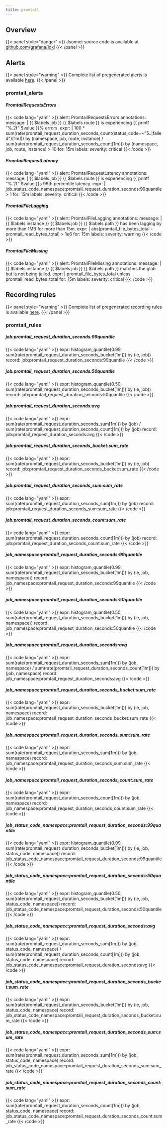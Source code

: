```yaml
---
title: promtail
---
```


## Overview



{{< panel style="danger" >}}
Jsonnet source code is available at [github.com/grafana/loki](https://github.com/grafana/loki/tree/master/production/promtail-mixin)
{{< /panel >}}

## Alerts

{{< panel style="warning" >}}
Complete list of pregenerated alerts is available [here](https://github.com/monitoring-mixins/website/blob/master/assets/promtail/alerts.yaml).
{{< /panel >}}

### promtail_alerts

##### PromtailRequestsErrors

{{< code lang="yaml" >}}
alert: PromtailRequestsErrors
annotations:
  message: |
    {{ $labels.job }} {{ $labels.route }} is experiencing {{ printf "%.2f" $value }}% errors.
expr: |
  100 * sum(rate(promtail_request_duration_seconds_count{status_code=~"5..|failed"}[1m])) by (namespace, job, route, instance)
    /
  sum(rate(promtail_request_duration_seconds_count[1m])) by (namespace, job, route, instance)
    > 10
for: 15m
labels:
  severity: critical
{{< /code >}}
 
##### PromtailRequestLatency

{{< code lang="yaml" >}}
alert: PromtailRequestLatency
annotations:
  message: |
    {{ $labels.job }} {{ $labels.route }} is experiencing {{ printf "%.2f" $value }}s 99th percentile latency.
expr: |
  job_status_code_namespace:promtail_request_duration_seconds:99quantile > 1
for: 15m
labels:
  severity: critical
{{< /code >}}
 
##### PromtailFileLagging

{{< code lang="yaml" >}}
alert: PromtailFileLagging
annotations:
  message: |
    {{ $labels.instance }} {{ $labels.job }} {{ $labels.path }} has been lagging by more than 1MB for more than 15m.
expr: |
  abs(promtail_file_bytes_total - promtail_read_bytes_total) > 1e6
for: 15m
labels:
  severity: warning
{{< /code >}}
 
##### PromtailFileMissing

{{< code lang="yaml" >}}
alert: PromtailFileMissing
annotations:
  message: |
    {{ $labels.instance }} {{ $labels.job }} {{ $labels.path }} matches the glob but is not being tailed.
expr: |
  promtail_file_bytes_total unless promtail_read_bytes_total
for: 15m
labels:
  severity: critical
{{< /code >}}
 
## Recording rules

{{< panel style="warning" >}}
Complete list of pregenerated recording rules is available [here](https://github.com/monitoring-mixins/website/blob/master/assets/promtail/rules.yaml).
{{< /panel >}}

### promtail_rules

##### job:promtail_request_duration_seconds:99quantile

{{< code lang="yaml" >}}
expr: histogram_quantile(0.99, sum(rate(promtail_request_duration_seconds_bucket[1m]))
  by (le, job))
record: job:promtail_request_duration_seconds:99quantile
{{< /code >}}
 
##### job:promtail_request_duration_seconds:50quantile

{{< code lang="yaml" >}}
expr: histogram_quantile(0.50, sum(rate(promtail_request_duration_seconds_bucket[1m]))
  by (le, job))
record: job:promtail_request_duration_seconds:50quantile
{{< /code >}}
 
##### job:promtail_request_duration_seconds:avg

{{< code lang="yaml" >}}
expr: sum(rate(promtail_request_duration_seconds_sum[1m])) by (job) / sum(rate(promtail_request_duration_seconds_count[1m]))
  by (job)
record: job:promtail_request_duration_seconds:avg
{{< /code >}}
 
##### job:promtail_request_duration_seconds_bucket:sum_rate

{{< code lang="yaml" >}}
expr: sum(rate(promtail_request_duration_seconds_bucket[1m])) by (le, job)
record: job:promtail_request_duration_seconds_bucket:sum_rate
{{< /code >}}
 
##### job:promtail_request_duration_seconds_sum:sum_rate

{{< code lang="yaml" >}}
expr: sum(rate(promtail_request_duration_seconds_sum[1m])) by (job)
record: job:promtail_request_duration_seconds_sum:sum_rate
{{< /code >}}
 
##### job:promtail_request_duration_seconds_count:sum_rate

{{< code lang="yaml" >}}
expr: sum(rate(promtail_request_duration_seconds_count[1m])) by (job)
record: job:promtail_request_duration_seconds_count:sum_rate
{{< /code >}}
 
##### job_namespace:promtail_request_duration_seconds:99quantile

{{< code lang="yaml" >}}
expr: histogram_quantile(0.99, sum(rate(promtail_request_duration_seconds_bucket[1m]))
  by (le, job, namespace))
record: job_namespace:promtail_request_duration_seconds:99quantile
{{< /code >}}
 
##### job_namespace:promtail_request_duration_seconds:50quantile

{{< code lang="yaml" >}}
expr: histogram_quantile(0.50, sum(rate(promtail_request_duration_seconds_bucket[1m]))
  by (le, job, namespace))
record: job_namespace:promtail_request_duration_seconds:50quantile
{{< /code >}}
 
##### job_namespace:promtail_request_duration_seconds:avg

{{< code lang="yaml" >}}
expr: sum(rate(promtail_request_duration_seconds_sum[1m])) by (job, namespace) / sum(rate(promtail_request_duration_seconds_count[1m]))
  by (job, namespace)
record: job_namespace:promtail_request_duration_seconds:avg
{{< /code >}}
 
##### job_namespace:promtail_request_duration_seconds_bucket:sum_rate

{{< code lang="yaml" >}}
expr: sum(rate(promtail_request_duration_seconds_bucket[1m])) by (le, job, namespace)
record: job_namespace:promtail_request_duration_seconds_bucket:sum_rate
{{< /code >}}
 
##### job_namespace:promtail_request_duration_seconds_sum:sum_rate

{{< code lang="yaml" >}}
expr: sum(rate(promtail_request_duration_seconds_sum[1m])) by (job, namespace)
record: job_namespace:promtail_request_duration_seconds_sum:sum_rate
{{< /code >}}
 
##### job_namespace:promtail_request_duration_seconds_count:sum_rate

{{< code lang="yaml" >}}
expr: sum(rate(promtail_request_duration_seconds_count[1m])) by (job, namespace)
record: job_namespace:promtail_request_duration_seconds_count:sum_rate
{{< /code >}}
 
##### job_status_code_namespace:promtail_request_duration_seconds:99quantile

{{< code lang="yaml" >}}
expr: histogram_quantile(0.99, sum(rate(promtail_request_duration_seconds_bucket[1m]))
  by (le, job, status_code, namespace))
record: job_status_code_namespace:promtail_request_duration_seconds:99quantile
{{< /code >}}
 
##### job_status_code_namespace:promtail_request_duration_seconds:50quantile

{{< code lang="yaml" >}}
expr: histogram_quantile(0.50, sum(rate(promtail_request_duration_seconds_bucket[1m]))
  by (le, job, status_code, namespace))
record: job_status_code_namespace:promtail_request_duration_seconds:50quantile
{{< /code >}}
 
##### job_status_code_namespace:promtail_request_duration_seconds:avg

{{< code lang="yaml" >}}
expr: sum(rate(promtail_request_duration_seconds_sum[1m])) by (job, status_code, namespace)
  / sum(rate(promtail_request_duration_seconds_count[1m])) by (job, status_code, namespace)
record: job_status_code_namespace:promtail_request_duration_seconds:avg
{{< /code >}}
 
##### job_status_code_namespace:promtail_request_duration_seconds_bucket:sum_rate

{{< code lang="yaml" >}}
expr: sum(rate(promtail_request_duration_seconds_bucket[1m])) by (le, job, status_code,
  namespace)
record: job_status_code_namespace:promtail_request_duration_seconds_bucket:sum_rate
{{< /code >}}
 
##### job_status_code_namespace:promtail_request_duration_seconds_sum:sum_rate

{{< code lang="yaml" >}}
expr: sum(rate(promtail_request_duration_seconds_sum[1m])) by (job, status_code, namespace)
record: job_status_code_namespace:promtail_request_duration_seconds_sum:sum_rate
{{< /code >}}
 
##### job_status_code_namespace:promtail_request_duration_seconds_count:sum_rate

{{< code lang="yaml" >}}
expr: sum(rate(promtail_request_duration_seconds_count[1m])) by (job, status_code,
  namespace)
record: job_status_code_namespace:promtail_request_duration_seconds_count:sum_rate
{{< /code >}}
 
